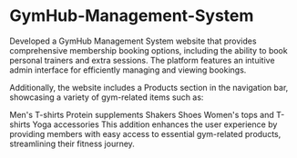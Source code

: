 # GymHub-Management-System

Developed a GymHub Management System website that provides comprehensive membership booking options, including the ability to book personal trainers and extra sessions. The platform features an intuitive admin interface for efficiently managing and viewing bookings.

Additionally, the website includes a Products section in the navigation bar, showcasing a variety of gym-related items such as:

Men's T-shirts
Protein supplements
Shakers
Shoes
Women's tops and T-shirts
Yoga accessories
This addition enhances the user experience by providing members with easy access to essential gym-related products, streamlining their fitness journey.

